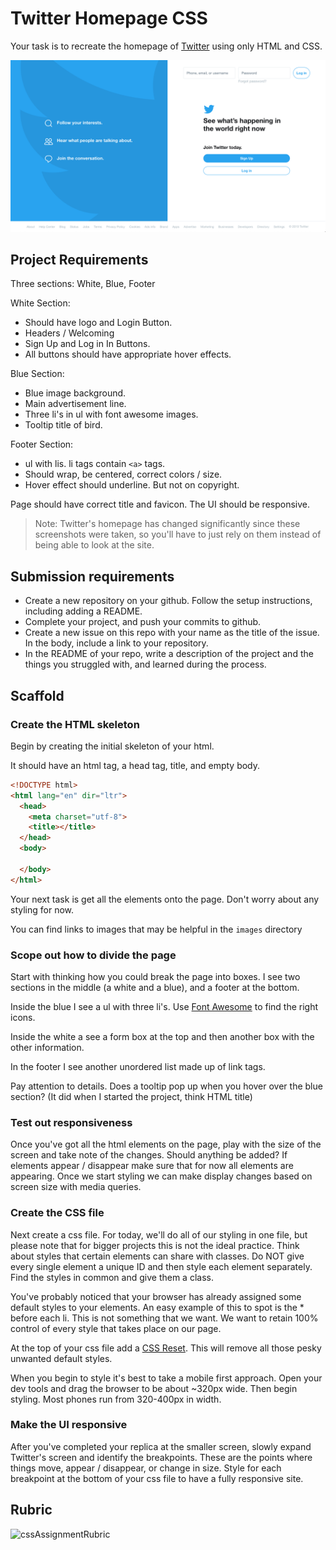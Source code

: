 # Twitter Homepage CSS

Your task is to recreate the homepage of [Twitter](https://twitter.com/?lang=en) using only HTML and CSS.

![homepage.png](./images/homepage.png)

## Project Requirements

Three sections:
White, Blue, Footer

White Section:
* Should have logo and Login Button.
* Headers / Welcoming
* Sign Up and Log in In Buttons.
* All buttons should have appropriate hover effects.

Blue Section:
* Blue image background.
* Main advertisement line.
* Three li's in ul with font awesome images.
* Tooltip title of bird.

Footer Section:
* ul with lis. li tags contain `<a>` tags.
* Should wrap, be centered, correct colors / size.
* Hover effect should underline. But not on copyright.

Page should have correct title and favicon.  The UI should be responsive.

> Note: Twitter's homepage has changed significantly since these screenshots were taken, so you'll have to just rely on them instead of being able to look at the site.

## Submission requirements

* Create a new repository on your github. Follow the setup instructions, including adding a README.
* Complete your project, and push your commits to github.
* Create a new issue on this repo with your name as the title of the issue. In the body, include a link to your repository.
* In the README of your repo, write a description of the project and the things you struggled with, and learned during the process. 

## Scaffold

### Create the HTML skeleton

Begin by creating the initial skeleton of your html.

It should have an html tag, a head tag, title, and empty body.

```HTML
<!DOCTYPE html>
<html lang="en" dir="ltr">
  <head>
    <meta charset="utf-8">
    <title></title>
  </head>
  <body>

  </body>
</html>
```

<!-- Add a title to the page that matches the homepage. -->

<!-- Follow this [link](https://www.favicon.cc/?action=icon&file_id=802027) and add the favicon in the appropriate location. -->

Your next task is get all the elements onto the page. Don't worry about any styling for now.

You can find links to images that may be helpful in the `images` directory

### Scope out how to divide the page

Start with thinking how you could break the page into boxes. I see two sections in the middle (a white and a blue), and a footer at the bottom.

Inside the blue I see a ul with three li's. Use [Font Awesome](https://fontawesome.com/start) to find the right icons.

Inside the white a see a form box at the top and then another box with the other information.

In the footer I see another unordered list made up of link tags.

Pay attention to details. Does a tooltip pop up when you hover over the blue section? (It did when I started the project, think HTML title)

### Test out responsiveness

Once you've got all the html elements on the page, play with the size of the screen and take note of the changes. Should anything be added? If elements appear / disappear make sure that for now all elements are appearing. Once we start styling we can make display changes based on screen size with media queries.

### Create the CSS file

Next create a css file. For today, we'll do all of our styling in one file, but please note that for bigger projects this is not the ideal practice. Think about styles that certain elements can share with classes. Do NOT give every single element a unique ID and then style each element separately. Find the styles in common and give them a class.

You've probably noticed that your browser has already assigned some default styles to your elements. An easy example of this to spot is the * before each li. This is not something that we want. We want to retain 100% control of every style that takes place on our page.

At the top of your css file add a [CSS Reset](https://cssreset.com/scripts/eric-meyer-reset-css/). This will remove all those pesky unwanted default styles.

When you begin to style it's best to take a mobile first approach. Open your dev tools and drag the browser to be about ~320px wide. Then begin styling. Most phones run from 320-400px in width.

### Make the UI responsive

After you've completed your replica at the smaller screen, slowly expand Twitter's screen and identify the breakpoints. These are the points where things move, appear / disappear, or change in size. Style for each breakpoint at the bottom of your css file to have a fully responsive site.

## Rubric

![cssAssignmentRubric](./images/cssAssignmentRubric.png)